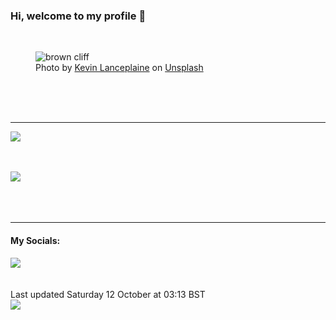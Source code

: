 <h3>Hi, welcome to my profile 👋</h3>

<br />
<figure>
  <img
    src="https://images.unsplash.com/photo-1492724724894-7464c27d0ceb?crop=entropy&cs=tinysrgb&fit=max&fm=jpg&ixid=M3wyNzQ3MDB8MHwxfHJhbmRvbXx8fHx8fHx8fDE3Mjg2OTU0MTR8&ixlib=rb-4.0.3&q=80&w=1080&auto=format"
    alt="brown cliff" 
  />
  <figcaption>Photo by <a
    href="https://unsplash.com/@lanceplaine?utm_source=Profile%20readme&utm_medium=referral">Kevin Lanceplaine</a> on <a
    href="https://unsplash.com/?utm_source=Profile%20readme&utm_medium=referral">Unsplash</a></figcaption>
</figure>




  <br /><br /><br />

<hr />
<img
  src="https://github-readme-stats.vercel.app/api?username=shanelucy&show_icons=true&theme=calm"
/>
<br /><br /><br />

<img 
  src="https://github-readme-stats.vercel.app/api/top-langs/?username=shanelucy&theme=calm"
/>
<br /><br /><br /><br />
<hr />
<h4>My Socials:</h4>
<a href="https://uk.linkedin.com/in/shane-lucy-4735b616a">
  <img
    src="https://img.shields.io/badge/linkedin%20-%230077B5.svg?&style=for-the-badge&logo=linkedin&logoColor=white"
  />
</a>
<br /><br /><br />
Last updated Saturday 12 October at 03:13 BST
<br />
<img
  src="https://github.com/ShaneLucy/ShaneLucy/workflows/README%20build/badge.svg"
/>
